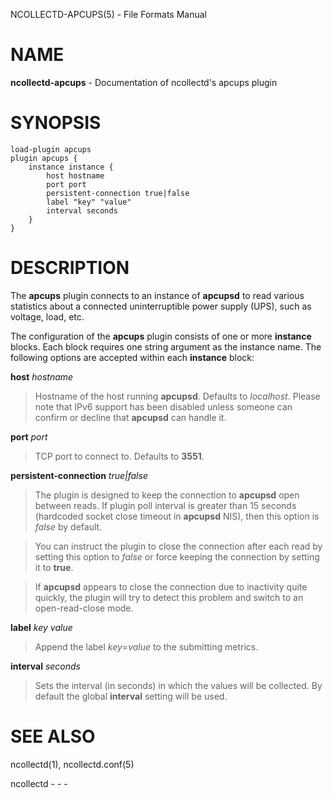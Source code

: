 NCOLLECTD-APCUPS(5) - File Formats Manual

# NAME

**ncollectd-apcups** - Documentation of ncollectd's apcups plugin

# SYNOPSIS

	load-plugin apcups
	plugin apcups {
	    instance instance {
	        host hostname
	        port port
	        persistent-connection true|false
	        label "key" "value"
	        interval seconds
	    }
	}

# DESCRIPTION

The **apcups** plugin connects to an instance of **apcupsd** to read
various statistics about a connected uninterruptible power supply (UPS),
such as voltage, load, etc.

The configuration of the **apcups** plugin consists of one or more
**instance** blocks.
Each block requires one string argument as the instance name.
The following options are accepted within each **instance** block:

**host** *hostname*

> Hostname of the host running **apcupsd**.
> Defaults to *localhost*.
> Please note that IPv6 support has been disabled unless someone can confirm
> or decline that **apcupsd** can handle it.

**port** *port*

> TCP port to connect to.
> Defaults to **3551**.

**persistent-connection** *true|false*

> The plugin is designed to keep the connection to **apcupsd** open between
> reads.
> If plugin poll interval is greater than 15 seconds (hardcoded socket close
> timeout in **apcupsd** NIS), then this option is *false* by default.

> You can instruct the plugin to close the connection after each read by setting
> this option to *false* or force keeping the connection by setting it to
> **true**.

> If **apcupsd** appears to close the connection due to inactivity quite
> quickly, the plugin will try to detect this problem and switch to an
> open-read-close mode.

**label** *key* *value*

> Append the label *key*=*value* to the submitting metrics.

**interval** *seconds*

> Sets the interval (in seconds) in which the values will be collected.
> By default the global **interval** setting will be used.

# SEE ALSO

ncollectd(1),
ncollectd.conf(5)

ncollectd - - -
